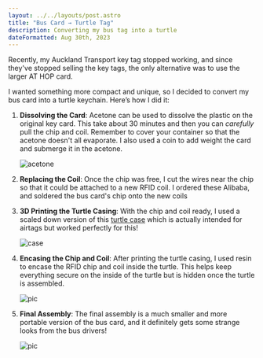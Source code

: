 ```yaml
---
layout: ../../layouts/post.astro
title: "Bus Card → Turtle Tag"
description: Converting my bus tag into a turtle
dateFormatted: Aug 30th, 2023
---
```


Recently, my Auckland Transport key tag stopped working, and since they've stopped selling the key tags, the only alternative was to use the larger AT HOP card. 

I wanted something more compact and unique, so I decided to convert my bus card into a turtle keychain. Here’s how I did it:


1. **Dissolving the Card**:
   Acetone can be used to dissolve the plastic on the original key card. This take about 30 minutes and then you can _carefully_ pull the chip and coil. Remember to cover your container so that the acetone doesn't all evaporate. I also used a coin to add weight the card and submerge it in the acetone.

    ![acetone](/assets/images/projects/turtle/acetone.JPG)
   
2. **Replacing the Coil**:
   Once the chip was free, I cut the wires near the chip so that it could be attached to a new RFID coil. I ordered these Alibaba, and soldered the bus card's chip onto the new coils


3. **3D Printing the Turtle Casing**:
   With the chip and coil ready, I used a scaled down version of this [turtle case](https://cults3d.com/en/3d-model/gadget/airtag-turtle-keychain) which is actually intended for airtags but worked perfectly for this!

   ![case](/assets/images/projects/turtle/case.png)

4. **Encasing the Chip and Coil**:
   After printing the turtle casing, I used resin to encase the RFID chip and coil inside the turtle. This helps keep everything secure on the inside of the turtle but is hidden once the turtle is assembled.

   ![pic](/assets/images/projects/turtle.JPG)


5. **Final Assembly**:
   The final assembly is a much smaller and more portable version of the bus card, and it definitely gets some strange looks from the bus drivers!

   ![pic](/assets/images/projects/turtle/final.JPG)
   

